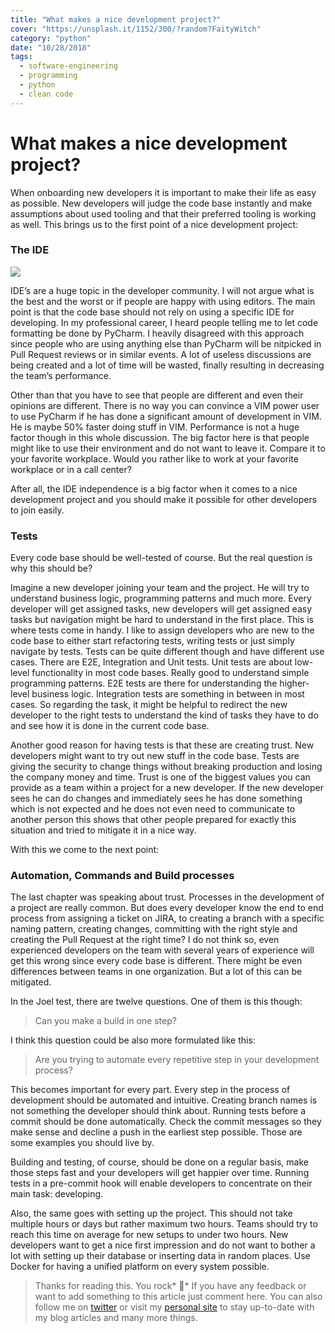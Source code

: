 ```yaml
---
title: "What makes a nice development project?"
cover: "https://unsplash.it/1152/300/?random?FaityWitch"
category: "python"
date: "10/28/2018"
tags:
  - software-engineering
  - programming
  - python
  - clean code
---
```


# What makes a nice development project?

When onboarding new developers it is important to make their life as easy as possible. New developers will judge the code base instantly and make assumptions about used tooling and that their preferred tooling is working as well. This brings us to the first point of a nice development project:

### The IDE

![](https://cdn-images-1.medium.com/max/4000/1*97_O7xEjBH3HGGMOfwPaSQ.png)

IDE’s are a huge topic in the developer community. I will not argue what is the best and the worst or if people are happy with using editors. The main point is that the code base should not rely on using a specific IDE for developing. In my professional career, I heard people telling me to let code formatting be done by PyCharm. I heavily disagreed with this approach since people who are using anything else than PyCharm will be nitpicked in Pull Request reviews or in similar events. A lot of useless discussions are being created and a lot of time will be wasted, finally resulting in decreasing the team’s performance.

Other than that you have to see that people are different and even their opinions are different. There is no way you can convince a VIM power user to use PyCharm if he has done a significant amount of development in VIM. He is maybe 50% faster doing stuff in VIM. Performance is not a huge factor though in this whole discussion. The big factor here is that people might like to use their environment and do not want to leave it. Compare it to your favorite workplace. Would you rather like to work at your favorite workplace or in a call center?

After all, the IDE independence is a big factor when it comes to a nice development project and you should make it possible for other developers to join easily.

### Tests

Every code base should be well-tested of course. But the real question is why this should be?

Imagine a new developer joining your team and the project. He will try to understand business logic, programming patterns and much more. Every developer will get assigned tasks, new developers will get assigned easy tasks but navigation might be hard to understand in the first place. This is where tests come in handy. I like to assign developers who are new to the code base to either start refactoring tests, writing tests or just simply navigate by tests. Tests can be quite different though and have different use cases. There are E2E, Integration and Unit tests. Unit tests are about low-level functionality in most code bases. Really good to understand simple programming patterns. E2E tests are there for understanding the higher-level business logic. Integration tests are something in between in most cases. So regarding the task, it might be helpful to redirect the new developer to the right tests to understand the kind of tasks they have to do and see how it is done in the current code base.

Another good reason for having tests is that these are creating trust. New developers might want to try out new stuff in the code base. Tests are giving the security to change things without breaking production and losing the company money and time. Trust is one of the biggest values you can provide as a team within a project for a new developer. If the new developer sees he can do changes and immediately sees he has done something which is not expected and he does not even need to communicate to another person this shows that other people prepared for exactly this situation and tried to mitigate it in a nice way.

With this we come to the next point:

### Automation, Commands and Build processes

The last chapter was speaking about trust. Processes in the development of a project are really common. But does every developer know the end to end process from assigning a ticket on JIRA, to creating a branch with a specific naming pattern, creating changes, committing with the right style and creating the Pull Request at the right time? I do not think so, even experienced developers on the team with several years of experience will get this wrong since every code base is different. There might be even differences between teams in one organization. But a lot of this can be mitigated.

In the Joel test, there are twelve questions. One of them is this though:
> Can you make a build in one step?

I think this question could be also more formulated like this:
> Are you trying to automate every repetitive step in your development process?

This becomes important for every part. Every step in the process of development should be automated and intuitive. Creating branch names is not something the developer should think about. Running tests before a commit should be done automatically. Check the commit messages so they make sense and decline a push in the earliest step possible. Those are some examples you should live by.

Building and testing, of course, should be done on a regular basis, make those steps fast and your developers will get happier over time. Running tests in a pre-commit hook will enable developers to concentrate on their main task: developing.

Also, the same goes with setting up the project. This should not take multiple hours or days but rather maximum two hours. Teams should try to reach this time on average for new setups to under two hours. New developers want to get a nice first impression and do not want to bother a lot with setting up their database or inserting data in random places. Use Docker for having a unified platform on every system possible.
> Thanks for reading this. You rock* 🤘*
> If you have any feedback or want to add something to this article just comment here. You can also follow me on [twitter](https://twitter.com/kevinpeters_) or visit my [personal site](https://www.kevinpeters.net/) to stay up-to-date with my blog articles and many more things.
